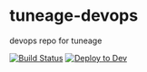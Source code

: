 # tuneage-devops
devops repo for tuneage

[![Build Status](https://dev.azure.com/juxce/Tuneage/_apis/build/status/Juxce.tuneage-pac)](https://dev.azure.com/juxce/Tuneage/_build/latest?definitionId=6)
[![Deploy to Dev](https://vsrm.dev.azure.com/juxce/_apis/public/Release/badge/592a38d1-46db-4367-840d-e39c838dc135/1/1)](https://vsrm.dev.azure.com/juxce/_apis/public/Release/badge/592a38d1-46db-4367-840d-e39c838dc135/1/1)

